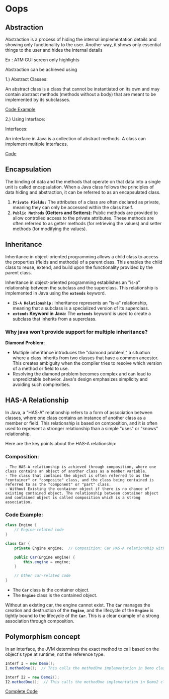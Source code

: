 # Oops 


## Abstraction

Abstraction is a process of hiding the internal implementation details and showing only functionality to the user. Another way, it shows only essential things to the user and hides the internal details


Ex : ATM GUI screen only highlights 

Abstraction can be achieved using

1.) Abstract Classes:

An abstract class is a class that cannot be instantiated on its own and may contain abstract methods (methods without a body) that are meant to be implemented by its subclasses.

[Code Example](https://github.com/Rajeev-singh-git/Java_Interview_Question/blob/main/Core%20Java/oopsConcept/AbstractionExample.java)

2.) Using Interface:

Interfaces:

An interface in Java is a collection of abstract methods. A class can implement multiple interfaces.

[Code](https://github.com/Rajeev-singh-git/Java_Interview_Question/blob/main/Core%20Java/oopsConcept/AbstractionExampleUsingInterface.java)



## Encapsulation

The binding of data and the methods that operate on that data into a single unit is called encapsulation. When a Java class follows the principles of data hiding and abstraction, it can be referred to as an encapsulated class.

1. **`Private Fields:`** The attributes of a class are often declared as private, meaning they can only be accessed within the class itself.
2. **`Public Methods` (Getters and Setters):** Public methods are provided to allow controlled access to the private attributes. These methods are often referred to as getter methods (for retrieving the values) and setter methods (for modifying the values).


## Inheritance

Inheritance in object-oriented programming allows a child class  to access the properties (fields and methods) of a parent class.  This enables the child class to reuse, extend, and build upon the functionality provided by the parent class.

Inheritance in object-oriented programming establishes an "is-a" relationship between the subclass and the superclass. This relationship is implemented in Java using the **`extends`** keyword.



- **`IS-A Relationship:`** Inheritance represents an "is-a" relationship, meaning that a subclass is a specialized version of its superclass.
- **`extends` Keyword in Java:** The **`extends`** keyword is used to create a subclass that inherits from a superclass.



### Why java won't provide support for multiple inheritance?

**Diamond Problem:**

- Multiple inheritance introduces the "diamond problem," a situation where a class inherits from two classes that have a common ancestor. This creates ambiguity when the compiler tries to resolve which version of a method or field to use.
- Resolving the diamond problem becomes complex and can lead to unpredictable behavior. Java's design emphasizes simplicity and avoiding such complexities.


## HAS-A Relationship

In Java, a "HAS-A" relationship refers to a form of association between classes, where one class contains an instance of another class as a member or field. This relationship is based on composition, and it is often used to represent a stronger relationship than a simple "uses" or "knows" relationship.

Here are the key points about the HAS-A relationship:

### Composition:
    - The HAS-A relationship is achieved through composition, where one class contains an object of another class as a member variable.
    - The class that contains the object is often referred to as the "container" or "composite" class, and the class being contained is referred to as the "component" or "part" class.
    - Without Existing the container object if there is no chance of existing contained object. The relationship between container object and contained object is called composition which is a strong association.

### **Code Example:**

```java
class Engine {
    // Engine-related code
}

class Car {
    private Engine engine;  // Composition: Car HAS-A relationship with Engine

    public Car(Engine engine) {
        this.engine = engine;
    }

    // Other car-related code
}
```

- The **`Car`** class is the container object.
- The **`Engine`** class is the contained object.

Without an existing car, the engine cannot exist. The **`Car`** manages the creation and destruction of the **`Engine`**, and the lifecycle of the **`Engine`** is tightly bound to the lifecycle of the **`Car`**. This is a clear example of a strong association through composition.

## Polymorphism concept

In an interface, the JVM determines the exact method to call based on the object's type at runtime, not the reference type.

```java
Interf I = new Demo();
I.methodOne();  // This calls the methodOne implementation in Demo class

Interf I2 = new Demo2();
I2.methodOne();  // This calls the methodOne implementation in Demo2 class
```

[Complete Code](https://github.com/Rajeev-singh-git/Java_Interview_Question/blob/main/Java%208/src/Interf.java)

